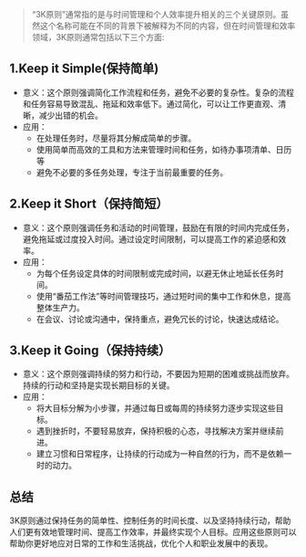 > “3K原则”通常指的是与时间管理和个人效率提升相关的三个关键原则。虽然这个名称可能在不同的背景下被解释为不同的内容，但在时间管理和效率领域，3K原则通常包括以下三个方面:

## 1.Keep it Simple(保持简单)

- 意义：这个原则强调简化工作流程和任务，避免不必要的复杂性。复杂的流程和任务容易导致混乱、拖延和效率低下。通过简化，可以让工作更直观、清晰，减少出错的机会。
- 应用：
	- 在处理任务时，尽量将其分解成简单的步骤。
	- 使用简单而高效的工具和方法来管理时间和任务，如待办事项清单、日历等
	- 避免不必要的多任务处理，专注于当前最重要的任务。

## 2.Keep it Short（保持简短）

- 意义：这个原则强调任务和活动的时间管理，鼓励在有限的时间内完成任务，避免拖延或过度投入时间。通过设定时间限制，可以提高工作的紧迫感和效率。
- 应用：
	- 为每个任务设定具体的时间限制或完成时间，以避无休止地延长任务时间。
	- 使用“番茄工作法”等时间管理技巧，通过短时间的集中工作和休息，提高整体生产力。
	- 在会议、讨论或沟通中，保持重点，避免冗长的讨论，快速达成结论。

## 3.Keep it Going（保持持续）

- 意义：这个原则强调持续的努力和行动，不要因为短期的困难或挑战而放弃。持续的行动和坚持是实现长期目标的关键。
- 应用：
	- 将大目标分解为小步骤，并通过每日或每周的持续努力逐步实现这些目标。
	- 遇到挫折时，不要轻易放弃，保持积极的心态，寻找解决方案并继续前进。
	- 建立习惯和日常程序，让持续的行动成为一种自然的行为，而不是依赖一时的动力。
## 总结

3K原则通过保持任务的简单性、控制任务的时间长度、以及坚持持续行动，帮助人们更有效地管理时间、提高工作效率，并最终实现个人目标。应用这些原则可以帮助你更好地应对日常的工作和生活挑战，优化个人和职业发展中的表现。